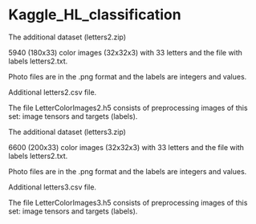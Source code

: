 # Kaggle_HL_classification

The additional dataset (letters2.zip) 

5940 (180x33) color images (32x32x3) with 33 letters and the file with labels letters2.txt.

Photo files are in the .png format and the labels are integers and values.

Additional letters2.csv file.

The file LetterColorImages2.h5 consists of preprocessing images of this set: image tensors and targets (labels).

The additional dataset (letters3.zip)

6600 (200x33) color images (32x32x3) with 33 letters and the file with labels letters2.txt.

Photo files are in the .png format and the labels are integers and values.

Additional letters3.csv file.

The file LetterColorImages3.h5 consists of preprocessing images of this set: image tensors and targets (labels).
